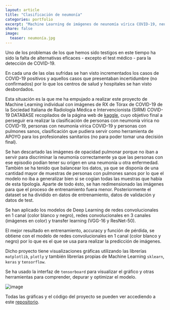 ```yaml
---
layout: article
title: "Clasificación de neumonía"
categories: portfolio
excerpt: "Machine Learning de imágenes de neunomía vírica COVID-19, neumonía vírica no COVID-19 y pulmones sanos a partir de datos de kaggle"
share: false
image:
  teaser: neumonía.jpg
---
```


Uno de los problemas de los que hemos sido testigos en este tiempo ha sido la falta de alternativas eficaces - excepto el test médico - para la detección
de COVID-19. 

En cada una de las olas sufridas se han visto incrementados los casos de COVID-19 positivos y aquellos casos que presentaban incertidumbre (no confirmados) por lo que los
centros de salud y hospitales se han visto desbordados.

Esta situación es la que me ha empujado a realizar este proyecto de Machine Learning individual con imágenes de RX de Tórax de COVID-19 de la Sociedad Italiana de Radiología Médica e Intervencionista (SIRM) COVID-19 DATABASE recopilados de la página web de [kaggle](https://www.kaggle.com/tawsifurrahman/covid19-radiography-database), cuyo objetivo final a perseguir era realizar la clasificación de personas con neumonía vírica no COVID-19, personas con neumonía vírica COVID-19 y personas con pulmones sanos, clasificación que pudiera servir como herramienta de APOYO para los profesionales sanitarios (no para poder tomar una decisión final).

Se han descartado las imágenes de opacidad pulmonar porque no iban a servir para discriminar la neumonía correctamente ya que las personas con ese episodio podían tener su origen en una neumonía u otra enfermedad. También se ha tenido que balancear los datos, ya que se disponía de una cantidad mayor de muestras de personas con pulmones sanos por lo que el modelo no iba a generalizar bien si se cogían todas las muestras que había de esta tipología. Aparte de todo ésto, se han redimensionado las imágenes para que el proceso de entrenamiento fuera menor. Posteriormente el dataset se ha dividido en datos de entrenamiento, datos de validación y datos de test.

Se han aplicado los modelos de Deep Learning de redes convolucionales en 1 canal (color blanco y negro), redes convolucionales en 3 canales (imágenes en color) y transfer learning (VGG-16 y ResNet-50).

El mejor resultado en entrenamiento, accuracy y función de pérdida, se obtiene con el modelo de redes convolucionales en 1 canal (color blanco y negro) por lo que es el que se usa para realizar la predicción de imágenes.

Dicho proyecto tiene visualizaciones gráficas utilizando las librerías `matplotlib`, `plotly` y también librerías propias de Machine Learning `sklearn`, `keras` y `tensorflow`.

Se ha usado la interfaz de `tensorboard` para visualizar el gráfico y otras herramientas para comprender, depurar y optimizar el modelo.

![image](/portfolio/images/tensor800x459.jpg)

Todas las gráficas y el código del proyecto se pueden ver accediendo a este [repositorio](https://github.com/sonimik13/give-me-some-credit).
